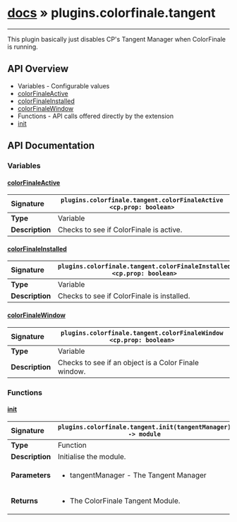 # [docs](index.md) » plugins.colorfinale.tangent
---

This plugin basically just disables CP's Tangent Manager when ColorFinale is running.

## API Overview
* Variables - Configurable values
 * [colorFinaleActive](#colorfinaleactive)
 * [colorFinaleInstalled](#colorfinaleinstalled)
 * [colorFinaleWindow](#colorfinalewindow)
* Functions - API calls offered directly by the extension
 * [init](#init)

## API Documentation

### Variables

#### [colorFinaleActive](#colorfinaleactive)
| <span style="float: left;">**Signature**</span> | <span style="float: left;">`plugins.colorfinale.tangent.colorFinaleActive <cp.prop: boolean>` </span>                                                          |
| -----------------------------------------------------|---------------------------------------------------------------------------------------------------------|
| **Type**                                             | Variable                                                                                         |
| **Description**                                      | Checks to see if ColorFinale is active.                                                                                         |

#### [colorFinaleInstalled](#colorfinaleinstalled)
| <span style="float: left;">**Signature**</span> | <span style="float: left;">`plugins.colorfinale.tangent.colorFinaleInstalled <cp.prop: boolean>` </span>                                                          |
| -----------------------------------------------------|---------------------------------------------------------------------------------------------------------|
| **Type**                                             | Variable                                                                                         |
| **Description**                                      | Checks to see if ColorFinale is installed.                                                                                         |

#### [colorFinaleWindow](#colorfinalewindow)
| <span style="float: left;">**Signature**</span> | <span style="float: left;">`plugins.colorfinale.tangent.colorFinaleWindow <cp.prop: boolean>` </span>                                                          |
| -----------------------------------------------------|---------------------------------------------------------------------------------------------------------|
| **Type**                                             | Variable                                                                                         |
| **Description**                                      | Checks to see if an object is a Color Finale window.                                                                                         |

### Functions

#### [init](#init)
| <span style="float: left;">**Signature**</span> | <span style="float: left;">`plugins.colorfinale.tangent.init(tangentManager) -> module` </span>                                                          |
| -----------------------------------------------------|---------------------------------------------------------------------------------------------------------|
| **Type**                                             | Function                                                                                         |
| **Description**                                      | Initialise the module.                                                                                         |
| **Parameters**                                       | <ul><li>tangentManager - The Tangent Manager</li></ul> |
| **Returns**                                          | <ul><li>The ColorFinale Tangent Module.</li></ul>          |

